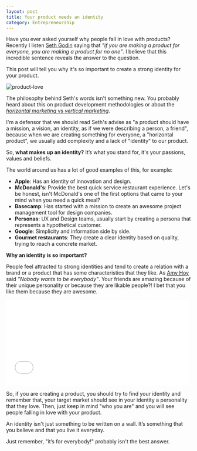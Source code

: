 ```yaml
---
layout: post
title: Your product needs an identity
category: Entrepreneurship
---
```


Have you ever asked yourself why people fall in love with products? Recently I listen [Seth Godin](http://sethgodin.typepad.com/) saying that *"if you are making a product for everyone, you are making a product for no one"*. I believe that this incredible sentence reveals the answer to the question.

This post will tell you why it's so important to create a strong identity for your product.

<!--excerpt-->

![product-love](/images/your-product-needs-an-identity-homer-simpson-donut-dream.gif)


The philosophy behind Seth's words isn't something new. You probably heard about this on product development methodologies or about the [*horizontal marketing* vs *vertical marketing*](http://bowden2bowden.co/2012/10/25/horizontal-marketing-versus-vertical-marketing/).


I'm a defensor that we should read Seth's advise as "a product should have a mission, a vision, an identity, as if we were describing a person, a friend", because when we are creating something for everyone, a "horizontal product", we usually add complexity and a lack of "identity" to our product.

So, **what makes up an identity?** It’s what you stand for, it's your passions, values and beliefs.

The world around us has a lot of good examples of this, for example:
 
 - **Apple**: Has an identity of innovation and design.
 - **McDonald's**: Provide the best quick service restaurant experience. Let's be honest, isn't McDonald's one of the first options that came to your mind when you need a quick meal?
 - **Basecamp**: Has started with a mission to create an awesome project management tool for design companies.
 - **Personas**: UX and Design teams, usually start by creating a persona that represents a hypothetical customer.
 - **Google**: Simplicity and information side by side.
 - **Gourmet restaurants**: They create a clear identity based on quality, trying to reach a concrete market.

 
**Why an identity is so important?**

People feel attracted to strong identities and tend to create a relation with a brand or a product that has some characteristics that they like. As [Amy Hoy](http://unicornfree.com/2014/how-do-you-market-a-product-thats-for-everyone) said *"Nobody wants to be everybody"*.
Your friends are amazing because of their unique personality or because they are likable people?! I bet that you like them because they are awesome.

<iframe src="//giphy.com/embed/ly12YiQjsvupi" width="500" height="233" frameBorder="0" webkitAllowFullScreen mozallowfullscreen allowFullScreen></iframe>


So, if you are creating a product, you should try to find your identity and remember that, your target market should see in your identity a personality that they love. Then, just keep in mind "who you are" and you will see people falling in love with your product. 

<!--[![shut-up-and-take-my-money](/images/00-global-shut-up-and-take-my-money.gif)](http://knowyourmeme.com/photos/264241-shut-up-and-take-my-money)-->

An identity isn't just something to be written on a wall. It’s something that you believe and that you live it everyday.

Just remember, "it’s for everybody!" probably isn't the best answer.

 
